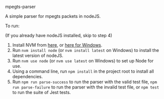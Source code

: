 mpegts-parser

A simple parser for mpegts packets in nodeJS.

To run:

(If you already have nodeJS installed, skip to step 4)
1. Install NVM from [here](https://github.com/nvm-sh/nvm), or [here for Windows](https://github.com/coreybutler/nvm-windows). 
2. Run `nvm install node` (or `nvm install latest` on Windows) to install the latest version of nodeJS.
3. Run `nvm use node` (or `nvm use latest` on Windows) to set up Node for use.
4. Using a command line, run `npm install` in the project root to install all dependencies.
5. Run `npm run parse-success` to run the parser with the valid test file, `npm run parse-failure` to run the parser with the invalid test file, or `npm test` to run the suite of Jest tests.